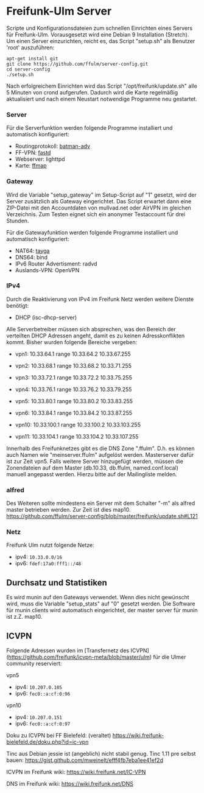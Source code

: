 Freifunk-Ulm Server
===============

Scripte und Konfigurationsdateien zum schnellen Einrichten eines Servers für Freifunk-Ulm.
Vorausgesetzt wird eine Debian 9 Installation (Stretch).
Um einen Server einzurichten, reicht es, das Script "setup.sh" als Benutzer 'root' auszuführen:

```
apt-get install git
git clone https://github.com/ffulm/server-config.git
cd server-config
./setup.sh
```

Nach erfolgreichem Einrichten wird das Script "/opt/freifunk/update.sh" alle 5 Minuten
von crond aufgerufen. Dadurch wird die Karte regelmäßig aktualisiert und nach
einem Neustart notwendige Programme neu gestartet.

### Server
Für die Serverfunktion werden folgende Programme installiert und automatisch konfiguriert:

 * Routingprotokoll: [batman-adv](http://www.open-mesh.org/projects/batman-adv/wiki)
 * FF-VPN: [fastd](https://projects.universe-factory.net/projects/fastd/wiki)
 * Webserver: lighttpd
 * Karte: [ffmap](https://github.com/ffnord/ffmap-d3)

### Gateway
Wird die Variable "setup_gateway" im Setup-Script auf "1" gesetzt, wird der Server zusätzlich
als Gateway eingerichtet. Das Script erwartet dann eine ZIP-Datei mit den Accountdaten
von mullvad.net oder AirVPN im gleichen Verzeichnis. Zum Testen eignet sich ein anonymer Testaccount
für drei Stunden.

Für die Gatewayfunktion werden folgende Programme installiert und automatisch konfiguriert:

 * NAT64: [tayga](http://www.litech.org/tayga/)
 * DNS64: bind
 * IPv6 Router Advertisment: radvd
 * Auslands-VPN: OpenVPN

### IPv4
Durch die Reaktivierung von IPv4 im Freifunk Netz werden weitere Dienste benötigt:
 * DHCP (isc-dhcp-server)

Alle Serverbetreiber müssen sich absprechen, was den Bereich der verteilten DHCP Adressen angeht, damit es zu keinen Adresskonflikten kommt. Bisher wurden folgende Bereiche vergeben:

 * vpn1: 10.33.64.1 range 10.33.64.2 10.33.67.255
 * vpn2: 10.33.68.1 range 10.33.68.2 10.33.71.255
 * vpn3: 10.33.72.1 range 10.33.72.2 10.33.75.255
 * vpn4: 10.33.76.1 range 10.33.76.2 10.33.79.255
 * vpn5: 10.33.80.1 range 10.33.80.2 10.33.83.255
 * vpn6: 10.33.84.1 range 10.33.84.2 10.33.87.255

 * vpn10: 10.33.100.1 range 10.33.100.2 10.33.103.255
 * vpn11: 10.33.104.1 range 10.33.104.2 10.33.107.255
 
Innerhalb des Freifunknetzes gibt es die DNS Zone ".ffulm". D.h. es können auch Namen wie "meinserver.ffulm" aufgelöst werden. Masterserver dafür ist zur Zeit vpn5.
Falls weitere Server hinzugefügt werden, müssen die Zonendateien auf dem Master (db.10.33, db.ffulm, named.conf.local) manuell angepasst werden. Hierzu bitte auf der Mailingliste melden.

### alfred
Des Weiteren sollte mindestens ein Server mit dem Schalter "-m" als alfred master betrieben werden. Zur Zeit ist dies map10.
https://github.com/ffulm/server-config/blob/master/freifunk/update.sh#L121

### Netz
Freifunk Ulm nutzt folgende Netze:
 * ipv4: ```10.33.0.0/16```
 * ipv6: ```fdef:17a0:fff1::/48```
 
Durchsatz und Statistiken
-----
Es wird munin auf den Gateways verwendet. Wenn dies nicht gewünscht wird, muss die Variable "setup_stats" auf "0" gesetzt werden. Die Software für munin clients wird automatisch eingerichtet, der master server für munin ist z.Z. map10.


ICVPN
-----
Folgende Adressen wurden im [Transfernetz des ICVPN] (https://github.com/freifunk/icvpn-meta/blob/master/ulm) für die Ulmer community reserviert:

vpn5
 * ipv4: ```10.207.0.105```
 * ipv6: ```fec0::a:cf:0:96```

vpn10
 * ipv4: ```10.207.0.151```
 * ipv6: ```fec0::a:cf:0:97```

Doku zu ICVPN bei FF Bielefeld: (veraltet)
https://wiki.freifunk-bielefeld.de/doku.php?id=ic-vpn

Tinc aus Debian jessie ist (angeblich) nicht stabil genug.
Tinc 1.11 pre selbst bauen:
https://gist.github.com/mweinelt/efff4fb7eba1ee41ef2d

ICVPN im Freifunk wiki:
https://wiki.freifunk.net/IC-VPN

DNS im Freifunk wiki:
https://wiki.freifunk.net/DNS

